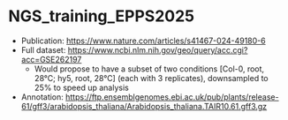 # NGS_training_EPPS2025

* Publication: https://www.nature.com/articles/s41467-024-49180-6
* Full dataset: https://www.ncbi.nlm.nih.gov/geo/query/acc.cgi?acc=GSE262197
    *  Would propose to have a subset of two conditions [Col-0, root, 28°C; hy5, root, 28°C] (each with 3 replicates), downsampled to 25% to speed up analysis
* Annotation: https://ftp.ensemblgenomes.ebi.ac.uk/pub/plants/release-61/gff3/arabidopsis_thaliana/Arabidopsis_thaliana.TAIR10.61.gff3.gz
